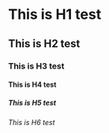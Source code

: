 # This is H1 test
## This is H2 test
### This is H3 test
#### This is H4 test
##### This is H5 test
###### This is H6 test
